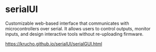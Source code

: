 # serialUI
Customizable web-based interface that communicates with microcontrollers over serial. It allows users to control outputs, monitor inputs, and design interactive tools without re-uploading firmware.

https://krucho.github.io/serialUI/serialGUI.html
